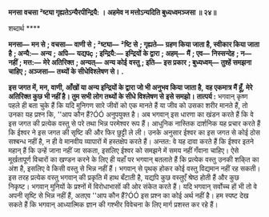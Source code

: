 **मनसा वचसा ²ष्ट्या गृह्यतेऽन्यैरपीन्द्रियै: ।** **अहमेव न मत्तोऽन्यदिति बुध्यध्वमञ्जसा ॥ २४॥** 

शब्दार्थ **** 

**मनसा—** **मन से** **; वचसा—** **वाणी से** **; ²ष्ट्या—** **²ष्टि से** **; गृह्यते—** **ग्रहण किया जाता है, स्वीकार किया जाता है** **; अन्यै:—** **अन्य** **;** **अपि—** **यद्यपç** **; इन्द्रियै:—** **इन्द्रियों के द्वारा** **; अहम्—** **मैं** **; एव—** **निस्सन्देह** **; न—** **नहीं** **; मत्त:—** **मेरे अतिरिक्त** **; अन्यत्—** **अन्य कोई** **वस्तु** **; इति—** **इस प्रकार** **; बुध्यध्वम्—** **तुश्हें समझना चाहिए** **; अञ्जसा—** **तथ्यों के सीधेविश्लेषण से।** **.** 

**इस जगत में, मन, वाणी, आँखों या अन्य इन्द्रियों के द्वारा जो भी अनुभव किया जाता है,** **वह एकमात्र मैं हूँ, मेरे अतिरिक्त कुछ भी नहीं है। तुम सभी लोग तथ्यों के सीधे विश्लेषण से** **इसे समझो।** **तात्पर्य :** भगवान् कृष्ण पहले ही बता चुके हैं कि यदि मुनिगण सारे जीवों को एक मानते हैं या जीव को उसका शरीर मानते हैं, तो उनका यह प्रश्न कि, ''आप कौन हैं?ÓÓ अनुपयुक्त है। अब भगवान् इस धारणा का खंडन करते हैं कि वे इस जगत की प्रत्येक वस्तु से परे तथा भिन्न परमेश्वर रूप हैं। आधुनिक नास्तिक दार्शनिक यह प्रचार करते हैं कि ईश्वर ने इस जगत की सृष्टि की और फिर छुट्टी ले ली। उनके अनुसार ईश्वर का इस जगत से कोई ठोस सश्बन्ध नहीं है, न ही वे मानवीय व्यापारों में हस्तक्षेप करते हैं। अन्तत: वे यह दावा करते हैं कि ईश्वर इतने महान् हैं कि उन्हें जाना नहीं जा सकता, इसलिए ईश्वर को समझने में समय नहीं गँवाना चाहिए। ऐसे मूर्खतापूर्ण विचारों का खण्डन करने के लिए ही यहाँ पर भगवान् बतलाते हैं कि प्रत्येक वस्तु उनकी शकि्त का अंश है, इसलिए वे किसी वस्तु से भिन्न नहीं हैं। भगवान् से पृथक् होकर कोई वस्तु विद्यमान नहीं रह सकती। इस तरह प्रत्येक वस्तु भगवान् की प्रकृति में हाथ बँटाती है, यद्यपि कुछ वस्तुएँ श्रेष्ठ होती हैं और कुछ निकृष्ट। भगवान् मुनियों के प्रश्नों में विरोधाभासों की ओर संकेत करते हैं। यदि भगवान् सर्वोच्च हों भी तो वे अपनी सृष्टि से भिन्न नहीं हैं, अतएव ''आप कौन हैं?ÓÓ इस प्रश्न का कोई अर्थ नहीं है। हम स्पष्ट देख सकते हैं कि भगवान् आध्यात्मिक ज्ञान की गश्भीर विवेचना के लिए मार्ग प्रशस्त कर रहे हैं।  